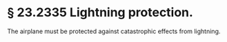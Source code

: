 # § 23.2335   Lightning protection.

The airplane must be protected against catastrophic effects from lightning.




